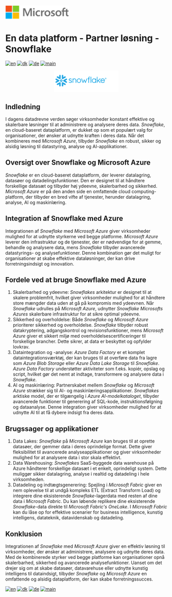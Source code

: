 ![microsoft](../../images/microsoft.png)

# En data platform - Partner løsning - Snowflake

[![en](https://img.shields.io/badge/lang-en-red.svg)](Snowflake.md)
[![dk](https://img.shields.io/badge/lang-dk-green.svg)](Snowflake-da.md)
[![de](https://img.shields.io/badge/lang-de-yellow.svg)](Snowflake-de.md)
[![main](https://img.shields.io/badge/main-document-blue.svg)](../../README.md)

<div style="text-align: center"><img src="../../images/snowflake.png" width="200" /></div>

## Indledning

I dagens datadrevne verden søger virksomheder konstant effektive og skalerbare løsninger til at administrere og analysere deres data. *Snowflake*, en cloud-baseret dataplatform, er dukket op som et populært valg for organisationer, der ønsker at udnytte kraften i deres data. Når det kombineres med *Microsoft Azure*,  tilbyder *Snowflake* en robust, sikker og alsidig løsning til datastyring, analyse og AI-applikationer.

## Oversigt over Snowflake og Microsoft Azure

*Snowflake* er en cloud-baseret dataplatform, der leverer datalagring, datasøer og datadelingsfunktioner. Den er designet til at håndtere forskellige datasæt og tilbyder høj ydeevne, skalerbarhed og sikkerhed. *Microsoft Azure* er på den anden side en omfattende cloud computing-platform, der tilbyder en bred vifte af tjenester, herunder datalagring, analyse, AI og maskinlæring.

## Integration af Snowflake med Azure

Integrationen af *Snowflake* med *Microsoft Azure* giver virksomheder mulighed for at udnytte styrkerne ved begge platforme. *Microsoft Azure* leverer den infrastruktur og de tjenester, der er nødvendige for at gemme, behandle og analysere data, mens *Snowflake* tilbyder avancerede datastyrings- og analysefunktioner. Denne kombination gør det muligt for organisationer at skabe effektive dataløsninger, der kan drive forretningsindsigt og innovation.

## Fordele ved at bruge Snowflake med Azure

1) Skalerbarhed og ydeevne: *Snowflakes* arkitektur er designet til at skalere problemfrit, hvilket giver virksomheder mulighed for at håndtere store mængder data uden at gå på kompromis med ydeevnen. Når *Snowflake* udrulles på *Microsoft Azure*,  udnytter  *Snowflake* *Microsofts Azures* skalerbare infrastruktur for at sikre optimal ydeevne.
2) Sikkerhed og overholdelse: Både *Snowflake* og *Microsoft Azure* prioriterer sikkerhed og overholdelse. *Snowflake* tilbyder robust datakryptering, adgangskontrol og revisionsfunktioner, mens *Microsoft Azure* giver et sikkert miljø med overholdelsescertificeringer til forskellige brancher. Dette sikrer, at data er beskyttet og opfylder lovkrav.
3) Dataintegration og -analyse: *Azure Data Factory* er et komplet dataintegrationsværktøj, der kan bruges til at overføre data fra lagre som *Azure Blob Storage* eller *Azure Data Lake Storage* til *Snowflake*. *Azure Data Factory* understøtter aktiviteter som f.eks. kopiér, opslag og script, hvilket gør det nemt at indtage, transformere og analysere data i *Snowflake*.
4) AI og maskinlæring: Partnerskabet mellem *Snowflake* og *Microsoft Azure* strækker sig til AI- og maskinlæringsapplikationer. *Snowflakes* arktiske model, der er tilgængelig i *Azure AI-modelkataloget*, tilbyder avancerede funktioner til generering af SQL-kode, instruktionsfølgning og dataanalyse. Denne integration giver virksomheder mulighed for at udnytte AI til at få dybere indsigt fra deres data.

## Brugssager og applikationer

1) Data Lakes: *Snowflake* på *Microsoft Azure* kan bruges til at oprette datasøer, der gemmer data i deres oprindelige format. Dette giver fleksibilitet til avancerede analyseapplikationer og giver virksomheder mulighed for at analysere data i stor skala effektivt.
2) Data Warehousing: *Snowflakes* SaaS-byggede data warehouse på Azure håndterer forskellige datasæt i et enkelt, oprindeligt system. Dette muliggør sikker datalagring, analyse i realtid og datadeling i hele virksomheden.
3) Datadeling og indtægtsgenerering: Spejling i *Microsoft Fabric* giver en nem oplevelse til at undgå kompleks ETL (Extract Transform Load) og integrere dine eksisterende *Snowflake*-lagerdata med resten af dine data i *Microsoft Fabric*. Du kan løbende replikere dine eksisterende *Snowflake*-data direkte til *Microsoft Fabric's OneLake*. I *Microsoft Fabric* kan du låse op for effektive scenarier for business intelligence, kunstig intelligens, datateknik, datavidenskab og datadeling.

## Konklusion

Integrationen af *Snowflake* med *Microsoft Azure* giver en effektiv løsning til virksomheder, der ønsker at administrere, analysere og udnytte deres data. Med de kombinerede styrker ved begge platforme kan organisationer opnå skalerbarhed, sikkerhed og avancerede analysefunktioner. Uanset om det drejer sig om at skabe datasøer, datavarehuse eller udnytte kunstig intelligens til dataindsigt,  tilbyder *Snowflake* og *Microsoft Azure* en omfattende og alsidig dataplatform, der kan skabe forretningssucces.



[![en](https://img.shields.io/badge/lang-en-red.svg)](Snowflake.md)
[![dk](https://img.shields.io/badge/lang-dk-green.svg)](Snowflake-da.md)
[![de](https://img.shields.io/badge/lang-de-yellow.svg)](Snowflake-de.md)
[![main](https://img.shields.io/badge/main-document-blue.svg)](../../README.md)